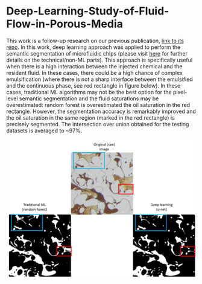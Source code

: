 # Deep-Learning-Study-of-Fluid-Flow-in-Porous-Media

This work is a follow-up research on our previous publication, <a href="https://github.com/DanialArab/Random-Forest-Classifier-to-Characterize-Emulsions/" target="_blank" rel="noopener">link to its repo</a>. In this work, deep learning approach was applied to perform the semantic segmentation of microfluidic chips (please visit <a href="https://www.sciencedirect.com/science/article/abs/pii/S0920410522007045?via%3Dihub/" target="_blank" rel="noopener">here</a> for further details on the technical/non-ML parts). This approach is specifically useful when there is a high interaction between the injected chemical and the resident fluid. In these cases, there could be a high chance of complex emulsification (where there is not a sharp interface between the emulsified and the continuous phase, see red rectangle in figure below). In these cases, traditional ML algorithms may not be the best option for the pixel-level semantic segmentation and the fluid saturations may be overestimated: random forest is overestimated the oil saturation in the red rectangle. However, the segmentation accuracy is remarkably improved and the oil saturation in the same region (marked in the red rectangle) is precisely segmented. The intersection over union obtained for the testing datasets is averaged to ~97%. 

![](https://raw.githubusercontent.com/DanialArab/images/main/my_papers/deep_learning_vs_rf.PNG)
